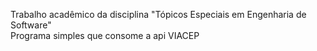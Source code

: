 Trabalho acadêmico da disciplina "Tópicos Especiais em Engenharia de Software"<br>
Programa simples que consome a api VIACEP

